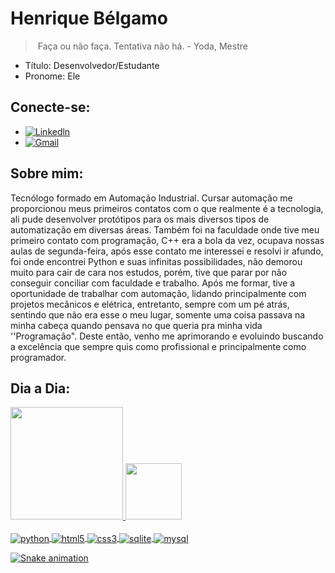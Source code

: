 # Henrique Bélgamo

> ​									Faça ou não faça. Tentativa não há. 																							- Yoda, Mestre



- Título: Desenvolvedor/Estudante
- Pronome: Ele

## Conecte-se:

- [![Linkedln](https://img.shields.io/badge/LinkedIn-0077B5?style=for-the-badge&logo=linkedin&logoColor=white)](https://www.linkedin.com/in/henrique-b%C3%A9lgamo-bb9b83171/)
- [![Gmail](https://img.shields.io/badge/Gmail-D14836?style=for-the-badge&logo=gmail&logoColor=white)](mailto:hb.belgamo@gmail.com)

## Sobre mim:

Tecnólogo formado em Automação Industrial. Cursar automação me proporcionou meus primeiros contatos com o que realmente é a tecnologia, ali pude desenvolver protótipos para os mais diversos tipos de automatização em diversas áreas. Também foi na faculdade onde tive meu primeiro contato com programação,  C++ era a bola da vez, ocupava nossas aulas de segunda-feira, após esse contato me interessei e resolvi ir afundo, foi onde encontrei Python e suas infinitas possibilidades, não demorou muito para cair de cara nos estudos, porém, tive que parar por não conseguir conciliar com faculdade e trabalho. Após me formar, tive a oportunidade de trabalhar com automação, lidando principalmente com projetos mecânicos e elétrica, entretanto, sempre com um pé atrás, sentindo que não era esse o meu lugar, somente uma coisa passava na minha cabeça quando pensava no que queria pra minha vida ''Programação". Deste então, venho me aprimorando e evoluindo buscando a excelência que sempre quis como profissional e principalmente como programador.

## Dia a Dia:
<div>
    <a href="https://github.com/Sigbel">
    <img height="180cm" src="https://github-readme-stats.vercel.app/api?username=sigbel&show_icons=true&theme=dracula"/>
    <img height="90cm" src="https://github-readme-stats.vercel.app/api/top-langs/?username=sigbel&layout=compact&langs_count=16&theme=dracula"/>
</div>
<div style="display: inline_block"><br/>
    <img align="center" alt="python" src="https://img.shields.io/badge/Python-3776AB?style=for-the-badge&logo=python&logoColor=white" />
    <img align="center" alt="html5" src="https://img.shields.io/badge/HTML5-E34F26?style=for-the-badge&logo=html5&logoColor=white" />
    <img align="center" alt="css3" src="https://img.shields.io/badge/CSS-239120?&style=for-the-badge&logo=css3&logoColor=white" />
    <img align="center" alt="sqlite" src="https://img.shields.io/badge/SQLite-07405E?style=for-the-badge&logo=sqlite&logoColor=white" />
    <img align="center" alt="mysql" src="https://img.shields.io/badge/MySQL-00000F?style=for-the-badge&logo=mysql&logoColor=white" />
</div>

![Snake animation](https://github.com/Sigbel/sigbel/blob/output/github-contribution-grid-snake.svg)

